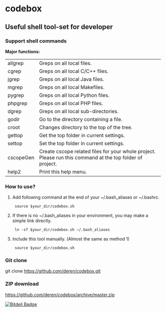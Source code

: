 codebox
======

## Useful shell tool-set for developer

### Support shell commands


**Major functions:**

<table>
    <tr>
        <td>allgrep</td>
        <td>Greps on all local files.</td>
    </tr>
    <tr>
        <td>cgrep</td>
        <td>Greps on all local C/C++ files.</td>
    </tr>
    <tr>
        <td>jgrep</td>
        <td>Greps on all local Java files.</td>
    </tr>
    <tr>
        <td>mgrep</td>
        <td>Greps on all local Makefiles.</td>
    </tr>
    <tr>
        <td>pygrep</td>
        <td>Greps on all local Python files.</td>
    </tr>
    <tr>
        <td>phpgrep</td>
        <td>Greps on all local PHP files.</td>
    </tr>
    <tr>
        <td>dgrep</td>
        <td>Greps on all local sub-directories.</td>
    </tr>
    <tr>
        <td>godir</td>
        <td>Go to the directory containing a file.</td>
    </tr>
    <tr>
        <td>croot</td>
        <td>Changes directory to the top of the tree.</td>
    </tr>
    <tr>
        <td>gettop</td>
        <td>Get the top folder in current settings.</td>
    </tr>
    <tr>
        <td>settop</td>
        <td>Set the top folder in current settings.</td>
    </tr>
    <tr>
        <td>cscopeGen</td>
        <td>Create cscope related files for your whole project. Please run this command at the top folder of project.</td>
    </tr>
    <tr>
        <td>help2</td>
        <td>Print this help menu.</td>
    </tr>
</table>

### How to use?

1. Add following command at the end of your ~/.bash_aliases or ~/.bashrc.

		source $your_dir/codebox.sh
2. If there is no ~/.bash_aliases in your environment, you may make a simple link directly.

		ln -sf $your_dir/codebox.sh ~/.bash_aliases
3. Include this tool manually. (Almost the same as method 1)

		source $your_dir/codebox.sh

### Git clone
git clone https://github.com/deren/codebox.git

### ZIP download
<https://github.com/deren/codebox/archive/master.zip>


[![Bitdeli Badge](https://d2weczhvl823v0.cloudfront.net/deren/codebox/trend.png)](https://bitdeli.com/free "Bitdeli Badge")


